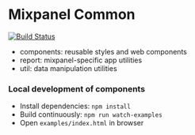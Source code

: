 # Mixpanel Common
[![Build Status](https://travis-ci.org/mixpanel/mixpanel-common.svg?branch=master)](https://travis-ci.org/mixpanel/mixpanel-common)

- components: reusable styles and web components
- report: mixpanel-specific app utilities
- util: data manipulation utilities

### Local development of components

- Install dependencies: `npm install`
- Build continuously: `npm run watch-examples`
- Open `examples/index.html` in browser
